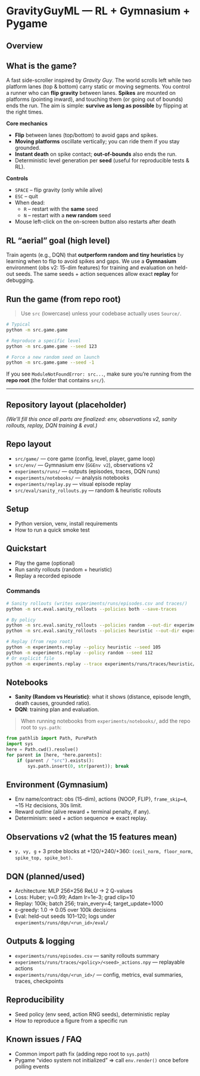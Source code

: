 # GravityGuyML — RL + Gymnasium + Pygame

## Overview

## What is the game?

A fast side-scroller inspired by _Gravity Guy_. The world scrolls left while two platform lanes (top & bottom) carry static or moving segments. You control a runner who can **flip gravity** between lanes. **Spikes** are mounted on platforms (pointing inward), and touching them (or going out of bounds) ends the run. The aim is simple: **survive as long as possible** by flipping at the right times.

**Core mechanics**

- **Flip** between lanes (top/bottom) to avoid gaps and spikes.
- **Moving platforms** oscillate vertically; you can ride them if you stay grounded.
- **Instant death** on spike contact; **out-of-bounds** also ends the run.
- Deterministic level generation per **seed** (useful for reproducible tests & RL).

**Controls**

- `SPACE` – flip gravity (only while alive)
- `ESC` – quit
- When dead:
  - `R` – restart with the **same** seed
  - `N` – restart with a **new random** seed
- Mouse left-click on the on-screen button also restarts after death

## RL “aerial” goal (high level)

Train agents (e.g., DQN) that **outperform random and tiny heuristics** by learning when to flip to avoid spikes and gaps. We use a **Gymnasium** environment (obs v2: 15-dim features) for training and evaluation on held-out seeds. The same seeds + action sequences allow exact **replay** for debugging.

## Run the game (from repo root)

> Use `src` (lowercase) unless your codebase actually uses `Source/`.

```bash
# Typical
python -m src.game.game

# Reproduce a specific level
python -m src.game.game --seed 123

# Force a new random seed on launch
python -m src.game.game --seed -1
```

If you see `ModuleNotFoundError: src...`, make sure you’re running from the **repo root** (the folder that contains `src/`).

---

## Repository layout (placeholder)

_(We’ll fill this once all parts are finalized: env, observations v2, sanity rollouts, replay, DQN training & eval.)_

## Repo layout

- `src/game/` — core game (config, level, player, game loop)
- `src/env/` — Gymnasium env (`GGEnv v2`), observations v2
- `experiments/runs/` — outputs (episodes, traces, DQN runs)
- `experiments/notebooks/` — analysis notebooks
- `experiments/replay.py` — visual episode replay
- `src/eval/sanity_rollouts.py` — random & heuristic rollouts

## Setup

- Python version, venv, install requirements
- How to run a quick smoke test

## Quickstart

- Play the game (optional)
- Run sanity rollouts (random + heuristic)
- Replay a recorded episode

### Commands

```bash
# Sanity rollouts (writes experiments/runs/episodes.csv and traces/)
python -m src.eval.sanity_rollouts --policies both --save-traces

# By policy
python -m src.eval.sanity_rollouts --policies random --out-dir experiments/runs --save-traces
python -m src.eval.sanity_rollouts --policies heuristic --out-dir experiments/runs --save-traces

# Replay (from repo root)
python -m experiments.replay --policy heuristic --seed 105
python -m experiments.replay --policy random --seed 112
# Or explicit file
python -m experiments.replay --trace experiments/runs/traces/heuristic/105_actions.npy --frame-skip 4
```

## Notebooks

- **Sanity (Random vs Heuristic)**: what it shows (distance, episode length, death causes, grounded ratio).
- **DQN**: training plan and evaluation.

> When running notebooks from `experiments/notebooks/`, add the repo root to `sys.path`:

```python
from pathlib import Path, PurePath
import sys
here = Path.cwd().resolve()
for parent in [here, *here.parents]:
    if (parent / "src").exists():
        sys.path.insert(0, str(parent)); break
```

## Environment (Gymnasium)

- Env name/contract: obs (15-dim), actions {NOOP, FLIP}, `frame_skip=4`, \~15 Hz decisions, 30s limit.
- Reward outline (alive reward + terminal penalty, if any).
- Determinism: seed + action sequence ⇒ exact replay.

## Observations v2 (what the 15 features mean)

- `y, vy, g` + 3 probe blocks at +120/+240/+360: `(ceil_norm, floor_norm, spike_top, spike_bot)`.

## DQN (planned/used)

- Architecture: MLP 256×256 ReLU → 2 Q-values
- Loss: Huber; γ=0.99; Adam lr=1e-3; grad clip=10
- Replay: 100k; batch 256; train_every=4; target_update=1000
- ε-greedy: 1.0 → 0.05 over 100k decisions
- Eval: held-out seeds 101–120; logs under `experiments/runs/dqn/<run_id>/eval/`

## Outputs & logging

- `experiments/runs/episodes.csv` — sanity rollouts summary
- `experiments/runs/traces/<policy>/<seed>_actions.npy` — replayable actions
- `experiments/runs/dqn/<run_id>/` — config, metrics, eval summaries, traces, checkpoints

## Reproducibility

- Seed policy (env seed, action RNG seeds), deterministic replay
- How to reproduce a figure from a specific run

## Known issues / FAQ

- Common import path fix (adding repo root to `sys.path`)
- Pygame “video system not initialized” ⇒ call `env.render()` once before polling events
